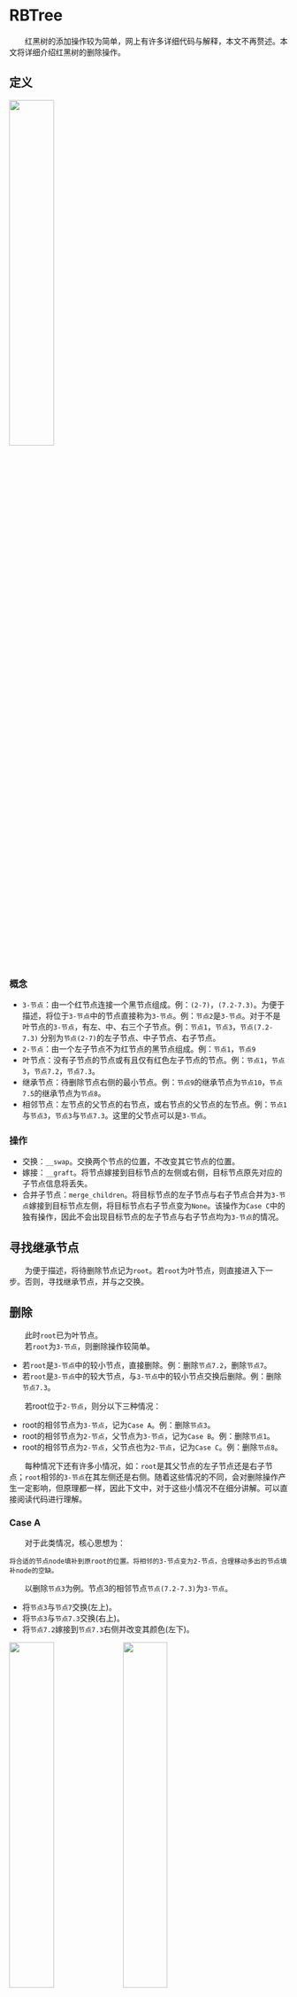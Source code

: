 # RBTree
&emsp;&emsp;红黑树的添加操作较为简单，网上有许多详细代码与解释，本文不再赘述。本文将详细介绍红黑树的删除操作。
## 定义
<img src="Images/1.png" width="40%">  

### 概念
* ``3-节点``：由一个红节点连接一个黑节点组成。例：`(2-7)`，`(7.2-7.3)`。为便于描述，将位于``3-节点``中的节点直接称为``3-节点``。例：`节点2`是``3-节点``。对于不是叶节点的``3-节点``，有左、中、右三个子节点。例：`节点1`，`节点3`，`节点(7.2-7.3)` 分别为`节点(2-7)`的左子节点、中子节点、右子节点。
* ``2-节点``：由一个左子节点不为红节点的黑节点组成。例：`节点1`，`节点9`
* 叶节点：没有子节点的节点或有且仅有红色左子节点的节点。例：`节点1`，`节点3`，`节点7.2`，`节点7.3`。
* 继承节点：待删除节点右侧的最小节点。例：`节点9`的继承节点为`节点10`，`节点7.5`的继承节点为`节点8`。
* 相邻节点：左节点的父节点的右节点，或右节点的父节点的左节点。例：`节点1`与`节点3`，`节点3`与`节点7.3`。这里的父节点可以是``3-节点``。

### 操作
* 交换：`__swap`。交换两个节点的位置，不改变其它节点的位置。
* 嫁接：`__graft`。将节点嫁接到目标节点的左侧或右侧，目标节点原先对应的子节点信息将丢失。
* 合并子节点：`merge_children`。将目标节点的左子节点与右子节点合并为``3-节点``嫁接到目标节点左侧，将目标节点右子节点变为`None`。该操作为`Case C`中的独有操作，因此不会出现目标节点的左子节点与右子节点均为``3-节点``的情况。

## 寻找继承节点
&emsp;&emsp;为便于描述，将待删除节点记为`root`。若`root`为叶节点，则直接进入下一步。否则，寻找继承节点，并与之交换。

## 删除
&emsp;&emsp;此时`root`已为叶节点。  
&emsp;&emsp;若`root`为``3-节点``，则删除操作较简单。

* 若`root`是``3-节点``中的较小节点，直接删除。例：删除`节点7.2`，删除`节点7`。
* 若`root`是``3-节点``中的较大节点，与``3-节点``中的较小节点交换后删除。例：删除`节点7.3`。

&emsp;&emsp;若root位于`2-节点`，则分以下三种情况：

* root的相邻节点为`3-节点`，记为`Case A`。例：删除`节点3`。
* root的相邻节点为`2-节点`，父节点为`3-节点`，记为`Case B`。例：删除`节点1`。
* root的相邻节点为`2-节点`，父节点也为`2-节点`，记为`Case C`。例：删除`节点8`。

&emsp;&emsp;每种情况下还有许多小情况，如：`root`是其父节点的左子节点还是右子节点；`root`相邻的`3-节点`在其左侧还是右侧。随着这些情况的不同，会对删除操作产生一定影响，但原理都一样，因此下文中，对于这些小情况不在细分讲解。可以直接阅读代码进行理解。

### Case A
&emsp;&emsp;对于此类情况，核心思想为：
```
将合适的节点node填补到原root的位置。将相邻的3-节点变为2-节点，合理移动多出的节点填补node的空缺。
```
&emsp;&emsp;以删除`节点3`为例。节点3的相邻节点`节点(7.2-7.3)`为`3-节点`。

* 将`节点3`与`节点7`交换(左上)。
* 将`节点3`与`节点7.3`交换(右上)。
* 将`节点7.2`嫁接到`节点7.3`右侧并改变其颜色(左下)。

<img src="Images/Case A 1.png" width="40%">  <img src="Images/Case A 2.png" width="40%">  
<img src="Images/Case A 4.png" width="40%">

### Case B
&emsp;&emsp;对于此类情况，核心思想为：
```
将父节点中合适的节点填补到原root的位置，将父节点变为2-节点。再根据具体情况进行调整。
```
&emsp;&emsp;以删除`节点1`为例。`节点1`的相邻`节点3`为`2-节点`，父节点`(2-7)`为`3-节点`。

* 将`节点3`嫁接到`节点7`左侧(左上)。
* 将`节点2`嫁接到`节点3`左侧(右上)。
* 删除`节点1`(左下)。

<img src="Images/Case B 1.png" width="40%">  <img src="Images/Case B 2.png" width="40%">  
<img src="Images/Case B 3.png" width="40%">
### Case C
&emsp;&emsp;该情况是最复杂的情况。对于此类情况，核心思想为：
```
上移root，直至root满足Case A或Case B或root成为整棵树的根节点。
```
#### Case C to Case A
&emsp;&emsp;以删除`节点8`为例。其相邻节点`节点10`，父节点`节点9`均为`2-节点`。

* 上移`节点8`。此时，`节点8`的相邻节点`节点(2-7)`为`3-节点`，满足`Case A`的条件(左上)。
* 合并`节点8`的子节点(右上)。
* 进行(部分)`Case A`的操作(左下)。
* 将`节点10`嫁接到`节点7.5`的右侧，将`节点7.3`嫁接到`节点7.5`的左侧(右下)。

<img src="Images/Case C-A 1.png" width="40%"> <img src="Images/Case C-A 2.png" width="40%">
<img src="Images/Case C-A 3.png" width="40%"> <img src="Images/Case C-A 4.png" width="40%">

#### Case C to Case B
&emsp;&emsp;先添加`节点7.1`，添加后的树如下图所示。

<img src="Images/Case C-B.png" width="40%"> 

&emsp;&emsp;以删除`节点1`为例。其相邻节点`节点3`，父节点`节点2`均为`2-节点`。

* 上移`节点1`。此时，`节点1`的父节点`节点(7-7.5)`为`3-节点`，满足`Case B`的条件(左上)。
* 合并`节点1`的子节点(右上)。
* 进行(部分)`Case B`的操作(左中)。
* 将`节点7`嫁接到`节点7.2`的左侧，将`节点7.1`嫁接到`节点7`的右侧(右中)。
* 将`节点3`嫁接到`节点7`左侧。

<img src="Images/Case C-B 1.png" width="40%"> <img src="Images/Case C-B 2.png" width="40%">
<img src="Images/Case C-B 3.png" width="40%"> <img src="Images/Case C-B 4.png" width="40%">
<img src="Images/Case C-B 5.png" width="40%">

#### Case C to Case C
